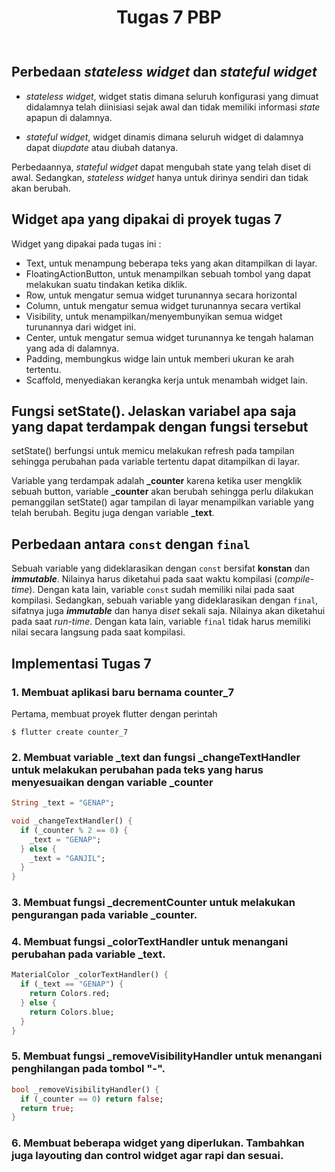 <div align="center" style="padding-bottom: 10px">
<h1>Tugas 7 PBP</h1>
</div>

## Perbedaan _stateless widget_ dan _stateful widget_

- _stateless widget_, widget statis dimana seluruh konfigurasi yang dimuat didalamnya telah diinisiasi sejak awal dan tidak memiliki informasi _state_ apapun di dalamnya.

- _stateful widget_, widget dinamis dimana seluruh widget di dalamnya dapat di*update* atau diubah datanya.

Perbedaannya, _stateful widget_ dapat mengubah state yang telah diset di awal. Sedangkan, _stateless widget_ hanya untuk dirinya sendiri dan tidak akan berubah.

## Widget apa yang dipakai di proyek tugas 7

Widget yang dipakai pada tugas ini :

- Text, untuk menampung beberapa teks yang akan ditampilkan di layar.
- FloatingActionButton, untuk menampilkan sebuah tombol yang dapat melakukan suatu tindakan ketika diklik.
- Row, untuk mengatur semua widget turunannya secara horizontal
- Column, untuk mengatur semua widget turunannya secara vertikal
- Visibility, untuk menampilkan/menyembunyikan semua widget turunannya dari widget ini.
- Center, untuk mengatur semua widget turunannya ke tengah halaman yang ada di dalamnya.
- Padding, membungkus widge lain untuk memberi ukuran ke arah tertentu.
- Scaffold, menyediakan kerangka kerja untuk menambah widget lain.

## Fungsi setState(). Jelaskan variabel apa saja yang dapat terdampak dengan fungsi tersebut

setState() berfungsi untuk memicu melakukan refresh pada tampilan sehingga perubahan pada variable tertentu dapat ditampilkan di layar.

Variable yang terdampak adalah **\_counter** karena ketika user mengklik sebuah button, variable **\_counter** akan berubah sehingga perlu dilakukan pemanggilan setState() agar tampilan di layar menampilkan variable yang telah berubah. Begitu juga dengan variable **\_text**.

## Perbedaan antara `const` dengan `final`

Sebuah variable yang dideklarasikan dengan `const` bersifat **konstan** dan **_immutable_**. Nilainya harus diketahui pada saat waktu kompilasi (_compile-time_). Dengan kata lain, variable `const` sudah memiliki nilai pada saat kompilasi. Sedangkan, sebuah variable yang dideklarasikan dengan `final`, sifatnya juga **_immutable_** dan hanya di*set* sekali saja. Nilainya akan diketahui pada saat _run-time_. Dengan kata lain, variable `final` tidak harus memiliki nilai secara langsung pada saat kompilasi.

## Implementasi Tugas 7

### **1.** Membuat aplikasi baru bernama **counter_7**

Pertama, membuat proyek flutter dengan perintah

```shell
$ flutter create counter_7
```

### **2.** Membuat variable **\_text** dan fungsi **\_changeTextHandler** untuk melakukan perubahan pada teks yang harus menyesuaikan dengan variable **\_counter**

```dart
String _text = "GENAP";

void _changeTextHandler() {
  if (_counter % 2 == 0) {
    _text = "GENAP";
  } else {
    _text = "GANJIL";
  }
}
```

### **3.** Membuat fungsi **\_decrementCounter** untuk melakukan pengurangan pada variable **\_counter**.

### **4.** Membuat fungsi **\_colorTextHandler** untuk menangani perubahan pada variable **\_text**.

```dart
MaterialColor _colorTextHandler() {
  if (_text == "GENAP") {
    return Colors.red;
  } else {
    return Colors.blue;
  }
}
```

### **5.** Membuat fungsi **\_removeVisibilityHandler** untuk menangani penghilangan pada tombol "-".

```dart
bool _removeVisibilityHandler() {
  if (_counter == 0) return false;
  return true;
}
```

### **6.** Membuat beberapa widget yang diperlukan. Tambahkan juga layouting dan control widget agar rapi dan sesuai.
